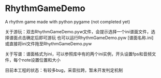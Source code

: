 # RhythmGameDemo
A rhythm game made with python pygame (not completed yet)

关于游玩：双击RhythmGameDemo.pyw文件，会提示选择一个ini谱面文件，选择谱面点击确定后即可游玩
也可以运行RhythmGameDemo.pyw [谱面名称.ini]或直接将ini文件拖至RhythmGameDemo.pyw

关于写谱：谱面格式为ini，可以参照库中有的两个ini实例，开头设置fps和音频文件，每个note设置位置和大小

目前本工程的状态：有较多bug，采音拉跨，暂未开发判定机制

